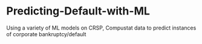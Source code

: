 # Predicting-Default-with-ML
Using a variety of ML models on CRSP, Compustat data to predict instances of corporate bankruptcy/default
